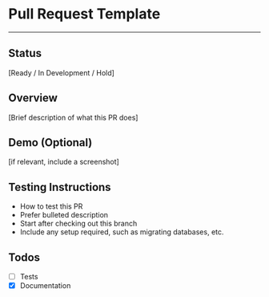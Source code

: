 # Pull Request Template

--------------------------------------------------------------------------------

## Status

[Ready / In Development / Hold]

## Overview

[Brief description of what this PR does]

## Demo (Optional)

[if relevant, include a screenshot]

## Testing Instructions

- How to test this PR
- Prefer bulleted description
- Start after checking out this branch
- Include any setup required, such as migrating databases, etc.

## Todos

- [ ] Tests
- [x] Documentation
